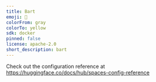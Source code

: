 ```yaml
---
title: Bart
emoji: 🏢
colorFrom: gray
colorTo: yellow
sdk: docker
pinned: false
license: apache-2.0
short_description: bart
---
```


Check out the configuration reference at https://huggingface.co/docs/hub/spaces-config-reference
